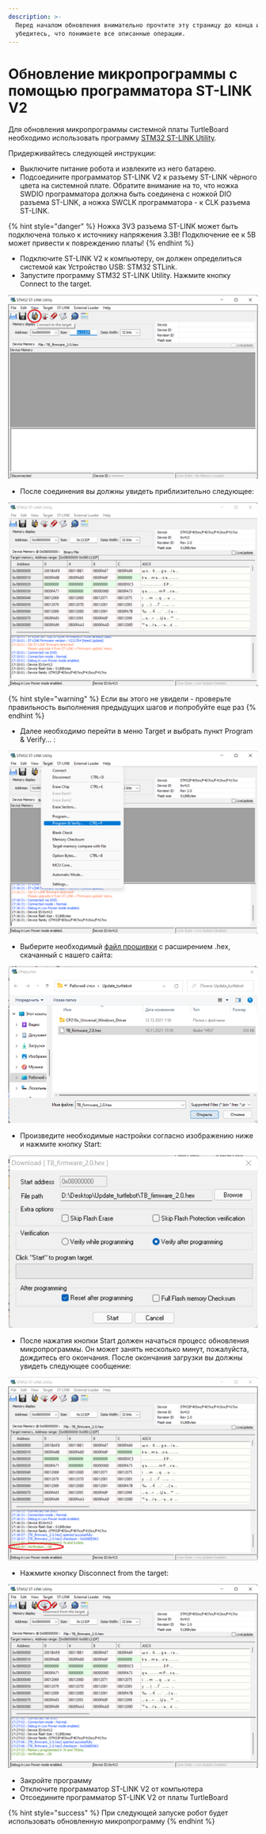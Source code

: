 ```yaml
---
description: >-
  Перед началом обновления внимательно прочтите эту страницу до конца и
  убедитесь, что понимаете все описанные операции.
---
```


# Обновление микропрограммы с помощью программатора ST-LINK V2

Для обновления микропрограммы системной платы TurtleBoard необходимо использовать программу [STM32 ST-LINK Utility](https://disk.yandex.ru/d/lfNmZ8NGI7\_0UQ).&#x20;

Придерживайтесь следующей инструкции:

* Выключите питание робота и извлеките из него батарею.&#x20;
* Подсоедините программатор ST-LINK V2 к разъему ST-LINK чёрного цвета на системной плате. Обратите внимание на то, что ножка SWDIO программатора должна быть соединена с ножкой DIO разъема ST-LINK, а ножка SWCLK программатора - к CLK разъема ST-LINK.&#x20;

{% hint style="danger" %}
Ножка 3V3 разъема ST-LINK может быть подключена только к источнику напряжения 3.3В! Подключение ее к 5В может привести к повреждению платы!
{% endhint %}

* Подключите ST-LINK V2 к компьютеру, он должен определиться системой как Устройство USB: STM32 STLink.
* Запустите программу STM32 ST-LINK Utility. Нажмите кнопку Connect to the target.

![](<../../.gitbook/assets/1 (1).png>)

* После соединения вы должны увидеть приблизительно следующее:

![](../../.gitbook/assets/2.png)

{% hint style="warning" %}
Если вы этого не увидели - проверьте правильность выполнения предыдущих шагов и попробуйте еще раз
{% endhint %}

* Далее необходимо перейти в меню Target и выбрать пункт Program & Verify... :

![](../../.gitbook/assets/3.png)

* Выберите необходимый [файл прошивки](https://disk.yandex.ru/d/eov3wiMFHE8zFw) с расширением .hex, скачанный с нашего сайта:

![](<../../.gitbook/assets/4 (1).png>)

* Произведите необходимые настройки согласно изображению ниже и нажмите кнопку Start:

![](<../../.gitbook/assets/5 (1).png>)

* После нажатия кнопки Start должен начаться процесс обновления микропрограммы. Он может занять несколько минут, пожалуйста, дождитесь его окончания. После окончания загрузки вы должны увидеть следующее сообщение:

![](../../.gitbook/assets/6.png)

* Нажмите кнопку Disconnect from the target:

![](../../.gitbook/assets/7.png)

* Закройте программу
* Отключите программатор ST-LINK V2 от компьютера
* Отсоедините программатор ST-LINK V2 от платы TurtleBoard

{% hint style="success" %}
При следующей запуске робот будет использовать обновленную микропрограмму
{% endhint %}
